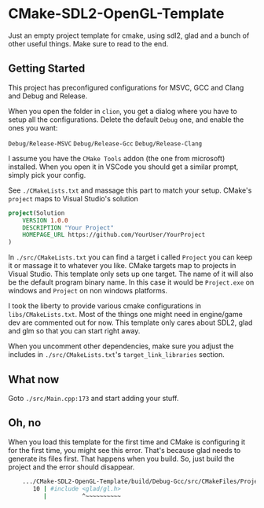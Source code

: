 # CMake-SDL2-OpenGL-Template

Just an empty project template for cmake, using sdl2, glad and a bunch of other useful things.
Make sure to read to the end.

## Getting Started

This project has preconfigured configurations for MSVC, GCC and Clang and Debug and Release.

When you open the folder in `clion`, you get a dialog where you have to setup all the configurations.
Delete the default `Debug` one, and enable the ones you want:

`Debug/Release-MSVC`
`Debug/Release-Gcc`
`Debug/Release-Clang`

I assume you have the `CMake Tools` addon (the one from microsoft) installed.
When you open it in VSCode you should get a similar prompt, simply pick your config.

See `./CMakeLists.txt` and massage this part to match your setup. CMake's `project` maps to Visual Studio's solution

```cmake
project(Solution
    VERSION 1.0.0
    DESCRIPTION "Your Project"
    HOMEPAGE_URL https://github.com/YourUser/YourProject
)
```

In `./src/CMakeLists.txt` you can find a target i called `Project` you can keep it or massage it to whatever you like.
CMake targets map to projects in Visual Studio. This template only sets up one target. The name of it will also be the
default program binary name. In this case it would be `Project.exe` on windows and `Project` on non windows platforms.

I took the liberty to provide various cmake configurations in `libs/CMakeLists.txt`. Most of the things one might need
in engine/game dev are commented out for now. This template only cares about SDL2, glad and glm so that you can
start right away.

When you uncomment other dependencies, make sure you adjust the includes
in `./src/CMakeLists.txt`'s `target_link_libraries` section.

## What now

Goto `./src/Main.cpp:173` and start adding your stuff.

## Oh, no

When you load this template for the first time and CMake is configuring it for the first time, you might
see this error. That's because glad needs to generate its files first. That happens when you build.
So, just build the project and the error should disappear.

```bash
    .../CMake-SDL2-OpenGL-Template/build/Debug-Gcc/src/CMakeFiles/Project.dir/cmake_pch.hxx:10:10: fatal error: glad/gl.h: No such file or directory
       10 | #include <glad/gl.h>
          |          ^~~~~~~~~~~
```
